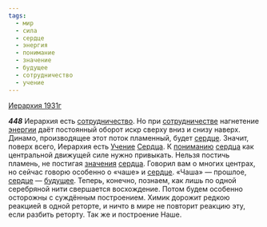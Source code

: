 ```yaml
---
tags:
  - мир
  - сила
  - сердце
  - энергия
  - понимание
  - значение
  - будущее
  - сотрудничество
  - учение
---
```


[Иерархия 1931г](/agni/1931)

___448___
Иерархия есть [сотрудничество](/tag/#сотрудничество). Но при [сотрудничестве](/tag/#сотрудничество) нагнетение [энергии](/tag/#энергия) даёт постоянный оборот искр сверху вниз и снизу наверх. Динамо, производящее этот поток пламенный, будет [сердце](/tag/#сердце). Значит, поверх всего, Иерархия есть [Учение](/tag/#учение) [Сердца](/tag/#сердце). К [пониманию](/tag/#понимание) [сердца](/tag/#сердце) как центральной движущей силе нужно привыкать. Нельзя постичь пламень, не постигая [значения](/tag/#значение) [сердца](/tag/#сердце). Говорил вам о многих центрах, но сейчас говорю особенно о «чаше» и [сердце](/tag/#сердце). «Чаша» — прошлое, [сердце](/tag/#сердце) — [будущее](/tag/#будущее). Теперь, конечно, познаем, как лишь по одной серебряной нити свершается восхождение. Потом будем особенно осторожны с суждённым построением. Химик дорожит редкою реакцией в одной реторте, и ничто в мире не повторит реакцию эту, если разбить реторту. Так же и построение Наше.   

